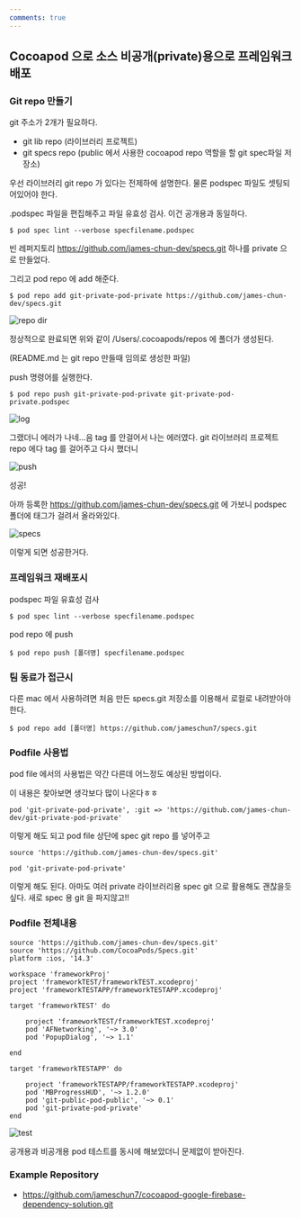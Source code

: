```yaml
---
comments: true
---
```


## Cocoapod 으로 소스 비공개(private)용으로 프레임워크 배포

### Git repo 만들기

git 주소가 2개가 필요하다.

* git lib repo (라이브러리 프로젝트)
* git specs repo (public 에서 사용한 cocoapod repo 역할을 할 git spec파일 저장소)

우선 라이브러리 git repo 가 있다는 전제하에 설명한다. 물론 podspec 파일도 셋팅되어있어야 한다.

.podspec 파일을 편집해주고 파일 유효성 검사. 이건 공개용과 동일하다.

```
$ pod spec lint --verbose specfilename.podspec
```

빈 레퍼지토리 https://github.com/james-chun-dev/specs.git 하나를 private 으로 만들었다.

그리고 pod repo 에 add 해준다.

```
$ pod repo add git-private-pod-private https://github.com/james-chun-dev/specs.git
```

![repo dir](https://user-images.githubusercontent.com/20632507/104162444-f6792100-5437-11eb-8e9d-20f152268d67.png)

정상적으로 완료되면 위와 같이 /Users/.cocoapods/repos 에 폴더가 생성된다.

(README.md 는 git repo 만들때 임의로 생성한 파일)

push 명령어를 실행한다.

```
$ pod repo push git-private-pod-private git-private-pod-private.podspec
```

![log](https://user-images.githubusercontent.com/20632507/104159737-3689d500-5433-11eb-9355-18d443a0e52e.png)

그랬더니 에러가 나네...음 tag 를 안걸어서 나는 에러였다. git 라이브러리 프로젝트 repo 에다 tag 를 걸어주고 다시 했더니

![push](https://user-images.githubusercontent.com/20632507/104159753-3be71f80-5433-11eb-90f6-3919c6f9be70.png)

성공!

아까 등록한 https://github.com/james-chun-dev/specs.git 에 가보니 podspec 폴더에 태그가 걸려서 올라와있다.

![specs](https://user-images.githubusercontent.com/20632507/104159774-45708780-5433-11eb-90f3-cb9efa266ca5.png)

이렇게 되면 성공한거다. 

### 프레임워크 재배포시

podspec 파일 유효성 검사

```
$ pod spec lint --verbose specfilename.podspec
```

pod repo 에 push

```
$ pod repo push [폴더명] specfilename.podspec
```



### 팀 동료가 접근시

다른 mac 에서 사용하려면 처음 만든 specs.git 저장소를 이용해서 로컬로 내려받아야 한다.

```
$ pod repo add [폴더명] https://github.com/jameschun7/specs.git
```



### Podfile 사용법

pod file 에서의 사용법은 약간 다른데 어느정도 예상된 방법이다.

이 내용은 찾아보면 생각보다 많이 나온다ㅎㅎ

```
pod 'git-private-pod-private', :git => 'https://github.com/james-chun-dev/git-private-pod-private'
```

이렇게 해도 되고 pod file 상단에 spec git repo 를 넣어주고

```
source 'https://github.com/james-chun-dev/specs.git'

pod 'git-private-pod-private'
```

이렇게 해도 된다. 아마도 여러 private 라이브러리용 spec git 으로 활용해도 괜찮을듯 싶다. 새로 spec 용 git 을 파지않고!!

### Podfile 전체내용

```
source 'https://github.com/james-chun-dev/specs.git'
source 'https://github.com/CocoaPods/Specs.git'
platform :ios, '14.3'

workspace 'frameworkProj'
project 'frameworkTEST/frameworkTEST.xcodeproj'
project 'frameworkTESTAPP/frameworkTESTAPP.xcodeproj'

target 'frameworkTEST' do

	project 'frameworkTEST/frameworkTEST.xcodeproj'
	pod 'AFNetworking', '~> 3.0'
	pod 'PopupDialog', '~> 1.1'

end

target 'frameworkTESTAPP' do

	project 'frameworkTESTAPP/frameworkTESTAPP.xcodeproj'
	pod 'MBProgressHUD', '~> 1.2.0'
	pod 'git-public-pod-public', '~> 0.1'
	pod 'git-private-pod-private'
end
```

![test](https://user-images.githubusercontent.com/20632507/104257054-e0af3e80-54bf-11eb-8ffb-6c214d7448e8.png)

공개용과 비공개용 pod 테스트를 동시에 해보았더니 문제없이 받아진다.

### Example Repository

* https://github.com/jameschun7/cocoapod-google-firebase-dependency-solution.git
